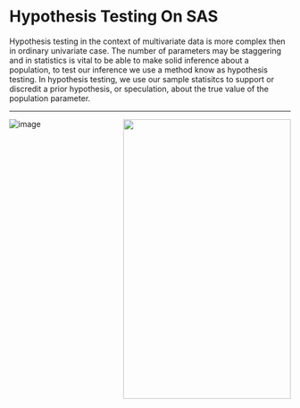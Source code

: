 # Hypothesis Testing On SAS 

Hypothesis testing in the context of multivariate data is more complex then in ordinary univariate case. The number of parameters may be staggering and in statistics is vital to be able to make solid inference about a population, to test our inference we use a method know as hypothesis testing. In hypothesis testing, we use our sample statisitcs to support or discredit a prior hypothesis, or speculation, about the true value of the population parameter.  

************
<img align="right" width="300" height="500" src="https://user-images.githubusercontent.com/45861503/76158013-001e5380-60c6-11ea-8fbb-6ac8f12a7b6a.png">


![image](https://user-images.githubusercontent.com/45861503/76158013-001e5380-60c6-11ea-8fbb-6ac8f12a7b6a.png)




